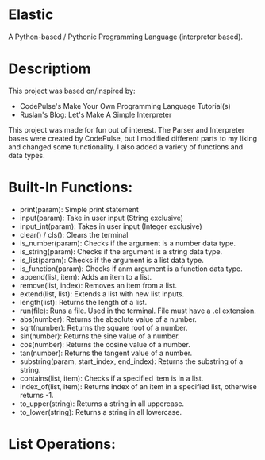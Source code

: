 # Elastic
A Python-based / Pythonic Programming Language (interpreter based).

# Descriptiom
This project was based on/inspired by:

- CodePulse's Make Your Own Programming Language Tutorial(s)
- Ruslan's Blog: Let's Make A Simple Interpreter

This project was made for fun out of interest. The Parser and Interpreter bases were created by CodePulse,
but I modified different parts to my liking and changed some functionality. I also added a variety of functions and data types.

# Built-In Functions:
- print(param): Simple print statement
- input(param): Take in user input (String exclusive)
- input_int(param): Takes in user input (Integer exclusive)
- clear() / cls(): Clears the terminal
- is_number(param): Checks if the argument is a number data type.
- is_string(param): Checks if the argument is a string data type.
- is_list(param): Checks if the argument is a list data type.
- is_function(param): Checks if anm argument is a function data type.
- append(list, item): Adds an item to a list.
- remove(list, index): Removes an item from a list.
- extend(list, list): Extends a list with new list inputs.
- length(list): Returns the length of a list.
- run(file): Runs a file. Used in the terminal. File must have a .el extension.
- abs(number): Returns the absolute value of a number.
- sqrt(number): Returns the square root of a number.
- sin(number): Returns the sine value of a number.
- cos(number): Returns the cosine value of a number.
- tan(number): Returns the tangent value of a number.
- substring(param, start_index, end_index): Returns the substring of a string.
- contains(list, item): Checks if a specified item is in a list.
- index_of(list, item): Returns index of an item in a specified list, otherwise returns -1.
- to_upper(string): Returns a string in all uppercase.
- to_lower(string): Returns a string in all lowercase.

# List Operations:


